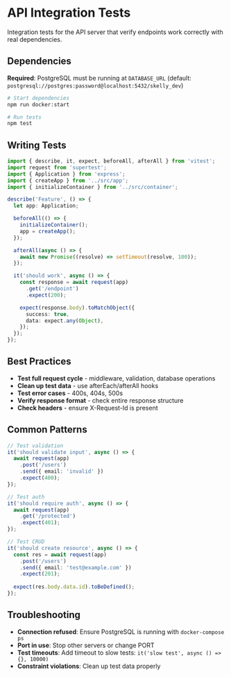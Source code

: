# API Integration Tests

Integration tests for the API server that verify endpoints work correctly with real dependencies.

## Dependencies

**Required**: PostgreSQL must be running at `DATABASE_URL` (default: `postgresql://postgres:password@localhost:5432/skelly_dev`)

```bash
# Start dependencies
npm run docker:start

# Run tests
npm test
```

## Writing Tests

```typescript
import { describe, it, expect, beforeAll, afterAll } from 'vitest';
import request from 'supertest';
import { Application } from 'express';
import { createApp } from '../src/app';
import { initializeContainer } from '../src/container';

describe('Feature', () => {
  let app: Application;

  beforeAll(() => {
    initializeContainer();
    app = createApp();
  });

  afterAll(async () => {
    await new Promise((resolve) => setTimeout(resolve, 100));
  });

  it('should work', async () => {
    const response = await request(app)
      .get('/endpoint')
      .expect(200);

    expect(response.body).toMatchObject({
      success: true,
      data: expect.any(Object),
    });
  });
});
```

## Best Practices

- **Test full request cycle** - middleware, validation, database operations
- **Clean up test data** - use afterEach/afterAll hooks
- **Test error cases** - 400s, 404s, 500s
- **Verify response format** - check entire response structure
- **Check headers** - ensure X-Request-Id is present

## Common Patterns

```typescript
// Test validation
it('should validate input', async () => {
  await request(app)
    .post('/users')
    .send({ email: 'invalid' })
    .expect(400);
});

// Test auth
it('should require auth', async () => {
  await request(app)
    .get('/protected')
    .expect(401);
});

// Test CRUD
it('should create resource', async () => {
  const res = await request(app)
    .post('/users')
    .send({ email: 'test@example.com' })
    .expect(201);
    
  expect(res.body.data.id).toBeDefined();
});
```

## Troubleshooting

- **Connection refused**: Ensure PostgreSQL is running with `docker-compose ps`
- **Port in use**: Stop other servers or change PORT
- **Test timeouts**: Add timeout to slow tests: `it('slow test', async () => {}, 10000)`
- **Constraint violations**: Clean up test data properly